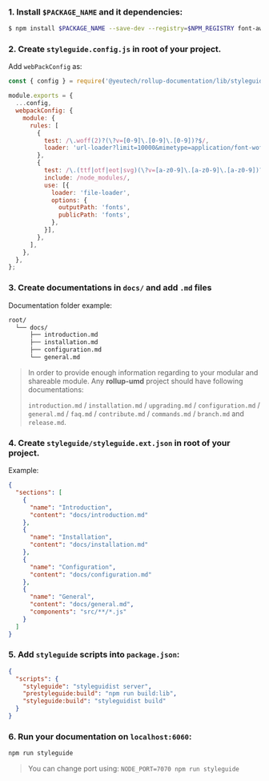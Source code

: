 ### 1. Install `$PACKAGE_NAME` and it dependencies:
       
```bash static
$ npm install $PACKAGE_NAME --save-dev --registry=$NPM_REGISTRY font-awesome@^4.7.0 url-loader@^0.5.8 file-loader@^1.1.11 webpack@^4.6.0 react@^16.3.2 react-dom@^16.4.0 react-styleguidist@^7.0.12
```

### 2. Create `styleguide.config.js` in root of your project.

Add `webPackConfig` as:

```js static
const { config } = require('@yeutech/rollup-documentation/lib/styleguide.config.js');

module.exports = {
  ...config,
  webpackConfig: {
    module: {
      rules: [
        {
          test: /\.woff(2)?(\?v=[0-9]\.[0-9]\.[0-9])?$/,
          loader: 'url-loader?limit=10000&mimetype=application/font-woff',
        },
        {
          test: /\.(ttf|otf|eot|svg)(\?v=[a-z0-9]\.[a-z0-9]\.[a-z0-9])?$/,
          include: /node_modules/,
          use: [{
            loader: 'file-loader',
            options: {
              outputPath: 'fonts',
              publicPath: 'fonts',
            },
          }],
        },
      ],
    },
  },
};

```

### 3. Create documentations in `docs/` and add `.md` files

Documentation folder example:
```bash static
root/
  └── docs/
      ├── introduction.md
      ├── installation.md
      ├── configuration.md
      └── general.md
```

> In order to provide enough information regarding to your modular and shareable module. Any **rollup-umd** project should have following documentations:
>
> `introduction.md` / `installation.md` / `upgrading.md` / `configuration.md` / `general.md` / `faq.md` / `contribute.md` / `commands.md` / `branch.md` and `release.md`.


### 4. Create `styleguide/styleguide.ext.json` in root of your project.

Example:

```json static
{
  "sections": [
    {
      "name": "Introduction",
      "content": "docs/introduction.md"
    },
    {
      "name": "Installation",
      "content": "docs/installation.md"
    },
    {
      "name": "Configuration",
      "content": "docs/configuration.md"
    },
    {
      "name": "General",
      "content": "docs/general.md",
      "components": "src/**/*.js"
    }
  ]
}

```

### 5. Add `styleguide` scripts into `package.json`:

```json static
{
  "scripts": {
    "styleguide": "styleguidist server",
    "prestyleguide:build": "npm run build:lib",
    "styleguide:build": "styleguidist build"
  }
}
```

### 6. Run your documentation on `localhost:6060`:

```bash static
npm run styleguide
```

> You can change port using: `NODE_PORT=7070 npm run styleguide`
